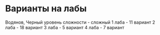 # Варианты на лабы

Водянов, Черный	уровень сложности - сложный	
1 лаба - 11 вариант
2 лаба - 18 вариант
3 лаба - 5 вариант
4 лаба - 7 вариант
